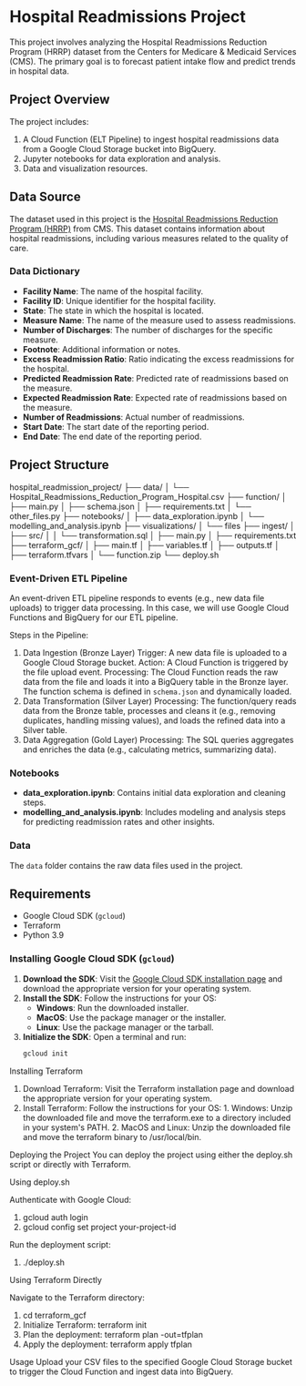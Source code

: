 # Hospital Readmissions Project

This project involves analyzing the Hospital Readmissions Reduction Program (HRRP) dataset from the Centers for Medicare & Medicaid Services (CMS). The primary goal is to forecast patient intake flow and predict trends in hospital data.

## Project Overview

The project includes:
1. A Cloud Function (ELT Pipeline) to ingest hospital readmissions data from a Google Cloud Storage bucket into BigQuery.
2. Jupyter notebooks for data exploration and analysis.
3. Data and visualization resources.

## Data Source

The dataset used in this project is the [Hospital Readmissions Reduction Program (HRRP)](https://data.cms.gov/provider-data/dataset/9n3s-kdb3#data-dictionary) from CMS. This dataset contains information about hospital readmissions, including various measures related to the quality of care.

### Data Dictionary

- **Facility Name**: The name of the hospital facility.
- **Facility ID**: Unique identifier for the hospital facility.
- **State**: The state in which the hospital is located.
- **Measure Name**: The name of the measure used to assess readmissions.
- **Number of Discharges**: The number of discharges for the specific measure.
- **Footnote**: Additional information or notes.
- **Excess Readmission Ratio**: Ratio indicating the excess readmissions for the hospital.
- **Predicted Readmission Rate**: Predicted rate of readmissions based on the measure.
- **Expected Readmission Rate**: Expected rate of readmissions based on the measure.
- **Number of Readmissions**: Actual number of readmissions.
- **Start Date**: The start date of the reporting period.
- **End Date**: The end date of the reporting period.

## Project Structure
hospital_readmission_project/
├── data/
│ └── Hospital_Readmissions_Reduction_Program_Hospital.csv
├── function/
│ ├── main.py
│ ├── schema.json
│ ├── requirements.txt
│ └── other_files.py
├── notebooks/
│ ├── data_exploration.ipynb
│ └── modelling_and_analysis.ipynb
├── visualizations/
│ └── files
├── ingest/
│ ├── src/
│ │ └── transformation.sql
│ ├── main.py
│ ├── requirements.txt
├── terraform_gcf/
│ ├── main.tf
│ ├── variables.tf
│ ├── outputs.tf
│ ├── terraform.tfvars
│ └── function.zip
└── deploy.sh


### Event-Driven ETL Pipeline

An event-driven ETL pipeline responds to events (e.g., new data file uploads) to trigger data processing. In this case, we will use Google Cloud Functions and BigQuery for our ETL pipeline.

Steps in the Pipeline:

 1. Data Ingestion (Bronze Layer)
        Trigger: A new data file is uploaded to a Google Cloud Storage bucket.
        Action: A Cloud Function is triggered by the file upload event.
        Processing: The Cloud Function reads the raw data from the file and loads it into a BigQuery table in the Bronze layer.
                    The function schema is defined in `schema.json` and dynamically loaded.
 2. Data Transformation (Silver Layer)
        Processing: The function/query reads data from the Bronze table, processes and cleans it (e.g., removing duplicates, handling missing values), and loads the refined data into a Silver table.
 3. Data Aggregation (Gold Layer)
        Processing: The SQL queries aggregates and enriches the data (e.g., calculating metrics, summarizing data).

### Notebooks

- **data_exploration.ipynb**: Contains initial data exploration and cleaning steps.
- **modelling_and_analysis.ipynb**: Includes modeling and analysis steps for predicting readmission rates and other insights.

### Data

The `data` folder contains the raw data files used in the project.


## Requirements

- Google Cloud SDK (`gcloud`)
- Terraform
- Python 3.9

### Installing Google Cloud SDK (`gcloud`)

1. **Download the SDK**: Visit the [Google Cloud SDK installation page](https://cloud.google.com/sdk/docs/install) and download the appropriate version for your operating system.
2. **Install the SDK**: Follow the instructions for your OS:
   - **Windows**: Run the downloaded installer.
   - **MacOS**: Use the package manager or the installer.
   - **Linux**: Use the package manager or the tarball.
3. **Initialize the SDK**: Open a terminal and run:
   ```bash
   gcloud init

Installing Terraform

 1. Download Terraform: Visit the Terraform installation page and download the appropriate version for your operating system.
 2. Install Terraform: Follow the instructions for your OS:
        1. Windows: Unzip the downloaded file and move the terraform.exe to a directory included in your system's PATH.
        2. MacOS and Linux: Unzip the downloaded file and move the terraform binary to /usr/local/bin.

Deploying the Project
You can deploy the project using either the deploy.sh script or directly with Terraform.

Using deploy.sh

Authenticate with Google Cloud:

 1. gcloud auth login
 2. gcloud config set project your-project-id

Run the deployment script:
 1. ./deploy.sh

Using Terraform Directly

Navigate to the Terraform directory:

 1. cd terraform_gcf
 2. Initialize Terraform:
    terraform init
 3. Plan the deployment:
    terraform plan -out=tfplan
 4. Apply the deployment:
    terraform apply tfplan

Usage
Upload your CSV files to the specified Google Cloud Storage bucket to trigger the Cloud Function and ingest data into BigQuery.






